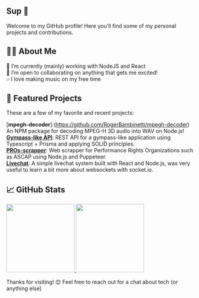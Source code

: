 ## Sup 👋

Welcome to my GitHub profile! Here you'll find some of my personal projects and contributions.

## 👨‍💻 About Me

🌱 I’m currently (mainly) working with NodeJS and React <br>
👯 I’m open to collaborating on anything that gets me excited! <br>
🎶 I love making music on my free time <br>

## 🚀 Featured Projects

These are a few of my favorite and recent projects:

[**mpegh-decoder**]:(https://github.com/RogerBambinetti/mpegh-decoder) An NPM package for decoding MPEG-H 3D audio into WAV on Node.js! 
[**Gympass-like API**](https://github.com/RogerBambinetti/gympass-like-api-solid-nodejs): REST API for a gympass-like application using Typescript + Prisma and applying SOLID principles. <br>
[**PROs-scrapper**](https://github.com/RogerBambinetti/PROs-scrapper-nodejs): Web scrapper for Performance Rights Organizations such as ASCAP using Node.js and Puppeteer. <br>
[**Livechat**](https://github.com/RogerBambinetti/live-chat-nodejs-reactjs): A simple livechat system built with React and Node.js, was very useful to learn a bit more about websockets with socket.io. <br>

## 📈 GitHub Stats

  <a href="https://github.com/RogerBambinetti">
    <img height="180em" src="https://github-readme-stats.vercel.app/api?username=RogerBambinetti&show_icons=true&theme=dracula&include_all_commits=true&count_private=true"/>
    <img height="180em" src="https://github-readme-stats.vercel.app/api/top-langs/?username=RogerBambinetti&layout=compact&langs_count=7&theme=dracula"/>
  </a>

Thanks for visiting! 😊 Feel free to reach out for a chat about tech (or anything else)
